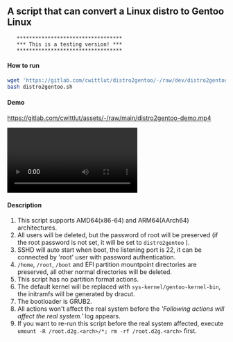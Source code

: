 ## A script that can convert a Linux distro to Gentoo Linux

```
   **********************************
   *** This is a testing version! ***
   **********************************
```

#### How to run

```bash
wget 'https://gitlab.com/cwittlut/distro2gentoo/-/raw/dev/distro2gentoo.sh'
bash distro2gentoo.sh
```

#### Demo

https://gitlab.com/cwittlut/assets/-/raw/main/distro2gentoo-demo.mp4

![](https://gitlab.com/cwittlut/assets/-/raw/main/distro2gentoo-demo.mp4)

#### Description

1. This script supports AMD64(x86-64) and ARM64(AArch64) architectures.
2. All users will be deleted, but the password of root will be preserved (if the root password is not set, it will be set to `distro2gentoo` ).
3. SSHD will auto start when boot, the listening port is 22, it can be connected by 'root' user with password authentication.
4. `/home`, `/root`, `/boot` and EFI partition mountpoint directories are preserved, all other normal directories will be deleted.
5. This script has no partition format actions.
6. The default kernel will be replaced with `sys-kernel/gentoo-kernel-bin`, the initramfs will be generated by dracut.
7. The bootloader is GRUB2.
8. All actions won't affect the real system before the *'Following actions will affect the real system.'* log appears.
9. If you want to re-run this script before the real system affected, execute `umount -R /root.d2g.<arch>/*; rm -rf /root.d2g.<arch>` first.
